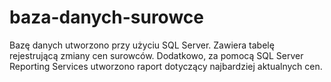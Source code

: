 # baza-danych-surowce

Bazę danych utworzono przy użyciu SQL Server. Zawiera tabelę rejestrującą zmiany cen surowców. 
Dodatkowo, za pomocą SQL Server Reporting Services utworzono raport dotyczący najbardziej aktualnych cen.
